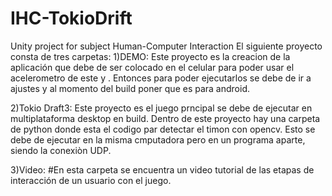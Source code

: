 # IHC-TokioDrift
Unity project for subject Human-Computer Interaction
El siguiente proyecto consta de tres carpetas:
1)DEMO:
Este proyecto es la creacion de la aplicación que debe de ser colocado en el celular para poder usar el acelerometro de este y . Entonces para poder ejecutarlos se debe de ir a ajustes y al momento del build poner que es para android.

2)Tokio Draft3:
Este proyecto es el juego prncipal se debe de ejecutar en multiplataforma desktop en build. Dentro de este proyecto hay una carpeta de python donde esta el codigo par detectar el timon con opencv. Esto se debe de ejecutar en la misma cmputadora pero en un programa aparte, siendo la conexiòn UDP.  

3)Video: 
#En esta carpeta se encuentra un video tutorial de las etapas de interacción de un usuario con el juego.

